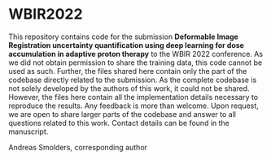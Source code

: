 # WBIR2022

This repository contains code for the submission **Deformable Image Registration uncertainty quantification using deep learning for dose accumulation in adaptive proton therapy** to the WBIR 2022 conference. As we did not obtain permission to share the training data, this code cannot be used as such. Further, the files shared here contain only the part of the codebase directly related to the submission. As the complete codebase is not solely developed by the authors of this work, it could not be shared. However, the files here contain all the implementation details necessary to reproduce the results. Any feedback is more than welcome. Upon request, we are open to share larger parts of the codebase and answer to all questions related to this work. Contact details can be found in the manuscript.

Andreas Smolders, corresponding author

